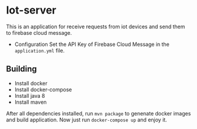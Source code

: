 # Iot-server

This is an application for receive requests from iot devices and send them to firebase cloud message.

* Configuration
Set the API Key of Firebase Cloud Message in the ```application.yml``` file.

## Building
- Install docker
- Install docker-compose 
- Install java 8
- Install maven

After all dependencies installed, run ```mvn package``` to genenate docker images and build application. 
Now just run ```docker-compose up``` and enjoy it.


